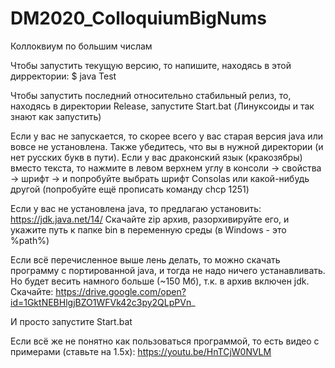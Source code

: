 # DM2020_ColloquiumBigNums
Коллоквиум по большим числам


Чтобы запустить текущую версию, то напишите, находясь в этой дирректории:
$ java Test


Чтобы запустить последний относительно стабильный релиз, то, находясь в директории Release, запустите Start.bat (Линуксоиды и так знают как запустить)


Если у вас не запускается, то скорее всего у вас старая версия java или вовсе не установлена. Также убедитесь, что вы в нужной директории (и нет русских букв в пути). Если у вас драконский язык (кракозябры) вместо текста, то нажмите в левом верхнем углу в консоли -> свойства -> шрифт -> и попробуйте выбрать шрифт Consolas или какой-нибудь другой (попробуйте ещё прописать команду chcp 1251)

Если у вас не установлена java, то предлагаю установить:
https://jdk.java.net/14/
Скачайте zip архив, разорхивируйте его, и укажите путь к папке bin в переменную среды (в Windows - это %path%)


Если всё перечисленное выше лень делать, то можно скачать программу с портированной java, и тогда не надо ничего устанавливать. Но будет весить намного больше (~150 Мб), т.к. в архив включен jdk. Скачайте:
https://drive.google.com/open?id=1GktNEBHlgjBZO1WFVk42c3py2QLpPVn_ 

И просто запустите Start.bat

Если всё же не понятно как пользоваться программой, то есть видео с примерами (ставьте на 1.5x):
https://youtu.be/HnTCjW0NVLM

